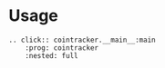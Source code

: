 # Usage

```{eval-rst}
.. click:: cointracker.__main__:main
    :prog: cointracker
    :nested: full
```
